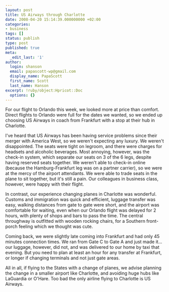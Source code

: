 ```yaml
---
layout: post
title: US Airways through Charlotte
date: 2008-04-20 15:14:39.000000000 +02:00
categories:
- business
tags: []
status: publish
type: post
published: true
meta:
  _edit_last: '1'
author:
  login: shanson
  email: papascott-wp@gmail.com
  display_name: PapaScott
  first_name: Scott
  last_name: Hanson
excerpt: !ruby/object:Hpricot::Doc
  options: {}
---
```

<p>For our flight to Orlando this week, we looked more at price than comfort. Direct flights to Orlando were full for the dates we wanted, so we ended up choosing US Airways in coach from Frankfurt with a stop at their hub in Charlotte.</p>
<p>I've heard that US Airways has been having service problems since their merger with America West, so we weren't expecting any luxury. We weren't disappointed. The seats were tight on legroom, and there were charges for headsets and alcoholic beverages. Most annoying, however, was the check-in system, which separate our seats on 3 of the 6 legs, despite having reserved seats together. We weren't able to check-in online (because the Hamburg-Frankfurt leg was on a partner carrier), so we were at the mercy of the airport attendants. We were able to trade seats in the plane to sit together, but it's still a pain. Our colleagues in business class, however, were happy with their flight.</p>
<p>In contrast, our experience changing planes in Charlotte was wonderful. Customs and immigration was quick and efficient, luggage transfer was easy, walking distances from gate to gate were short, and the airport was comfortable for waiting, even when our Orlando flight was delayed for 2 hours, with plenty of shops and bars to pass the time. The central throughway is outfitted with wooden rocking chairs, for a Southern front-porch feeling which we thought was cute.</p>
<p>Coming back, we were slightly late coming into Frankfurt and had only 45 minutes connection times. We ran from Gate C to Gate A and just made it... our luggage, however, did not, and was delivered to our home by taxi that evening. But you need to plan at least an hour for any transfer at Frankfurt, or longer if changing terminals and not just gate areas.</p>
<p>All in all, if flying to the States with a change of planes, we advise planning the change in a smaller airport like Charlotte, and avoiding huge hubs like LaGuardia or O'Hare. Too bad the only airline flying to Charlotte is US Airways.</p>
